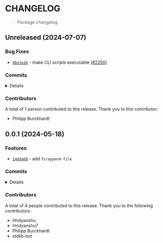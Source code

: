 # CHANGELOG

> Package changelog.

<section class="release" id="unreleased">

## Unreleased (2024-07-07)

<section class="bug-fixes">

### Bug Fixes

-   [`dbe3a16`](https://github.com/stdlib-js/stdlib/commit/dbe3a166a5eefd1656d4f34026d01f25b8c39b31) - make CLI scripts executable [(#2250)](https://github.com/stdlib-js/stdlib/pull/2250)

</section>

<!-- /.bug-fixes -->

<section class="commits">

### Commits

<details>

-   [`659f752`](https://github.com/stdlib-js/stdlib/commit/659f752db18317bf5fc237fdbcad0d74b61e1ed9) - **style:** add missing spaces _(by Philipp Burckhardt)_
-   [`dbe3a16`](https://github.com/stdlib-js/stdlib/commit/dbe3a166a5eefd1656d4f34026d01f25b8c39b31) - **fix:** make CLI scripts executable [(#2250)](https://github.com/stdlib-js/stdlib/pull/2250) _(by stdlib-bot, Philipp Burckhardt)_

</details>

</section>

<!-- /.commits -->

<section class="contributors">

### Contributors

A total of 1 person contributed to this release. Thank you to this contributor:

-   Philipp Burckhardt

</section>

<!-- /.contributors -->

</section>

<!-- /.release -->

<section class="release" id="v0.0.1">

## 0.0.1 (2024-05-18)

<section class="features">

### Features

-   [`14dda68`](https://github.com/stdlib-js/stdlib/commit/14dda680a426741867fa3b52447d703ff1e9b8e1) - add `fs/append-file`

</section>

<!-- /.features -->

<section class="commits">

### Commits

<details>

-   [`075eb02`](https://github.com/stdlib-js/stdlib/commit/075eb020f403420e88a7e7b451806e0a6beebc2b) - **test:** change to relative require path _(by Philipp Burckhardt)_
-   [`14dda68`](https://github.com/stdlib-js/stdlib/commit/14dda680a426741867fa3b52447d703ff1e9b8e1) - **feat:** add `fs/append-file` _(by Hridyanshu, Hridyanshu7, stdlib-bot, Philipp Burckhardt)_

</details>

</section>

<!-- /.commits -->

<section class="contributors">

### Contributors

A total of 4 people contributed to this release. Thank you to the following contributors:

-   Hridyanshu
-   Hridyanshu7
-   Philipp Burckhardt
-   stdlib-bot

</section>

<!-- /.contributors -->

</section>

<!-- /.release -->

